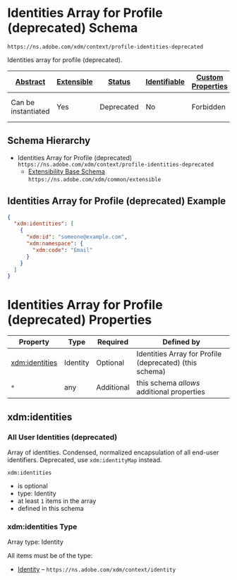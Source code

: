 
# Identities Array for Profile (deprecated) Schema

```
https://ns.adobe.com/xdm/context/profile-identities-deprecated
```

Identities array for profile (deprecated).

| [Abstract](../../abstract.md) | [Extensible](../../extensions.md) | [Status](../../status.md) | [Identifiable](../../id.md) | [Custom Properties](../../extensions.md) | [Additional Properties](../../extensions.md) | Defined In |
|-------------------------------|-----------------------------------|---------------------------|-----------------------------|------------------------------------------|----------------------------------------------|------------|
| Can be instantiated | Yes | Deprecated | No | Forbidden | Permitted | [context/profile-identities-deprecated.schema.json](context/profile-identities-deprecated.schema.json) |
## Schema Hierarchy

* Identities Array for Profile (deprecated) `https://ns.adobe.com/xdm/context/profile-identities-deprecated`
  * [Extensibility Base Schema](../common/extensible.schema.md) `https://ns.adobe.com/xdm/common/extensible`


## Identities Array for Profile (deprecated) Example
```json
{
  "xdm:identities": [
    {
      "xdm:id": "someone@example.com",
      "xdm:namespace": {
        "xdm:code": "Email"
      }
    }
  ]
}
```

# Identities Array for Profile (deprecated) Properties

| Property | Type | Required | Defined by |
|----------|------|----------|------------|
| [xdm:identities](#xdmidentities) | Identity | Optional | Identities Array for Profile (deprecated) (this schema) |
| `*` | any | Additional | this schema *allows* additional properties |

## xdm:identities
### All User Identities (deprecated)

Array of identities. Condensed, normalized encapsulation of all end-user identifiers.  Deprecated, use `xdm:identityMap` instead.

`xdm:identities`
* is optional
* type: Identity
* at least `1` items in the array
* defined in this schema

### xdm:identities Type


Array type: Identity

All items must be of the type:
* [Identity](identity.schema.md) – `https://ns.adobe.com/xdm/context/identity`








